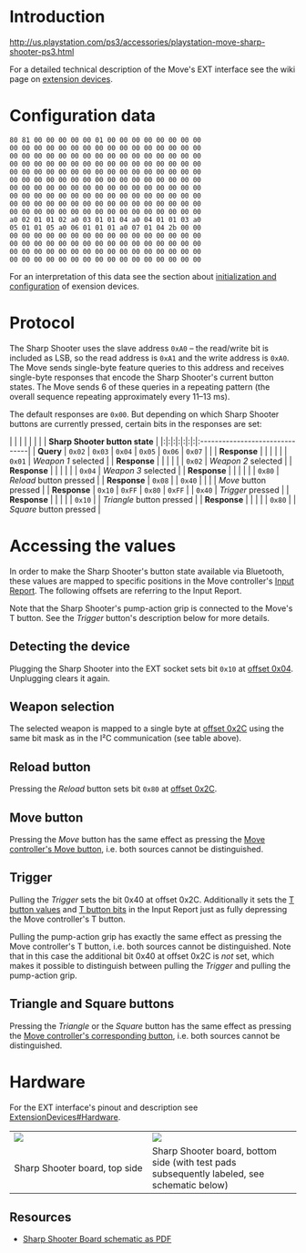 # Introduction #

http://us.playstation.com/ps3/accessories/playstation-move-sharp-shooter-ps3.html

For a detailed technical description of the Move's EXT interface see the wiki page on [extension devices](ExtensionDevices.md).


# Configuration data #

```
80 81 00 00 00 00 00 01 00 00 00 00 00 00 00 00
00 00 00 00 00 00 00 00 00 00 00 00 00 00 00 00
00 00 00 00 00 00 00 00 00 00 00 00 00 00 00 00
00 00 00 00 00 00 00 00 00 00 00 00 00 00 00 00
00 00 00 00 00 00 00 00 00 00 00 00 00 00 00 00
00 00 00 00 00 00 00 00 00 00 00 00 00 00 00 00
00 00 00 00 00 00 00 00 00 00 00 00 00 00 00 00
00 00 00 00 00 00 00 00 00 00 00 00 00 00 00 00
00 00 00 00 00 00 00 00 00 00 00 00 00 00 00 00
00 00 00 00 00 00 00 00 00 00 00 00 00 00 00 00
a0 02 01 01 02 a0 03 01 01 04 a0 04 01 01 03 a0
05 01 01 05 a0 06 01 01 01 a0 07 01 04 2b 00 00
00 00 00 00 00 00 00 00 00 00 00 00 00 00 00 00
00 00 00 00 00 00 00 00 00 00 00 00 00 00 00 00
00 00 00 00 00 00 00 00 00 00 00 00 00 00 00 00
00 00 00 00 00 00 00 00 00 00 00 00 00 00 00 00
```

For an interpretation of this data see the section about [initialization and configuration](ExtensionDevices#Initialization_and_configuration.md) of exension devices.


# Protocol #

The Sharp Shooter uses the slave address `0xA0` – the read/write bit is included as LSB, so the read address is `0xA1` and the write address is `0xA0`. The Move sends single-byte feature queries to this address and receives single-byte responses that encode the Sharp Shooter's current button states. The Move sends 6 of these queries in a repeating pattern (the overall sequence repeating approximately every 11–13 ms).

The default responses are `0x00`. But depending on which Sharp Shooter buttons are currently pressed, certain bits in the responses are set:

| | | | | | | | **Sharp Shooter button state** |
|:|:|:|:|:|:|:|:-------------------------------|
| **Query** | `0x02` | `0x03` | `0x04` | `0x05` | `0x06` | `0x07` |  |
| **Response** |  |  |  |  |  | `0x01` | _Weapon 1_ selected |
| **Response** |  |  |  |  |  | `0x02` | _Weapon 2_ selected |
| **Response** |  |  |  |  |  | `0x04` | _Weapon 3_ selected |
| **Response** |  |  |  |  |  | `0x80` | _Reload_ button pressed |
| **Response** | `0x08` |  | `0x40` |  |  |  | _Move_ button pressed |
| **Response** | `0x10` | `0xFF` | `0x80` | `0xFF` |  | `0x40` | _Trigger_ pressed |
| **Response** |  |  |  |  | `0x10` |  | _Triangle_ button pressed |
| **Response** |  |  |  |  | `0x80` |  | _Square_ button pressed |


# Accessing the values #

In order to make the Sharp Shooter's button state available via Bluetooth, these values are mapped to specific positions in the Move controller's [Input Report](InputReport.md). The following offsets are referring to the Input Report.

Note that the Sharp Shooter's pump-action grip is connected to the Move's T button. See the _Trigger_ button's description below for more details.

## Detecting the device ##

Plugging the Sharp Shooter into the EXT socket sets bit `0x10` at [offset 0x04](InputReport#Buttons_3_(PS,_Move,_T)_and_EXT.md). Unplugging clears it again.

## Weapon selection ##

The selected weapon is mapped to a single byte at [offset 0x2C](InputReport#External_device_data.md) using the same bit mask as in the I²C communication (see table above).

## Reload button ##

Pressing the _Reload_ button sets bit `0x80` at [offset 0x2C](InputReport#External_device_data.md).

## Move button ##

Pressing the _Move_ button has the same effect as pressing the [Move controller's Move button](InputReport#Buttons_3_(PS,_Move,_T)_and_EXT.md), i.e. both sources cannot be distinguished.

## Trigger ##

Pulling the _Trigger_ sets the bit 0x40 at offset 0x2C. Additionally it sets the [T button values](InputReport#T_button_values.md) and [T button bits](InputReport#Buttons_3_(PS,_Move,_T)_and_EXT.md) in the Input Report just as fully depressing the Move controller's T button.

Pulling the pump-action grip has exactly the same effect as pressing the Move controller's T button, i.e. both sources cannot be distinguished. Note that in this case the additional bit 0x40 at offset 0x2C is _not_ set, which makes it possible to distinguish between pulling the _Trigger_ and pulling the pump-action grip.

## Triangle and Square buttons ##

Pressing the _Triangle_ or the _Square_ button has the same effect as pressing the [Move controller's corresponding button](InputReport#Buttons_2_(X,_Square,_Circle,_Triangle).md), i.e. both sources cannot be distinguished.


# Hardware #

For the EXT interface's pinout and description see [ExtensionDevices#Hardware](ExtensionDevices#Hardware.md).

<table align='center'>
<tr>
<blockquote><td width='360'><img src='http://wiki.moveonpc.googlecode.com/git/sharpshooter_board_top.jpg' /></td>
<td width='360'><img src='http://wiki.moveonpc.googlecode.com/git/sharpshooter_board_bottom_labeled.jpg' /></td>
</tr>
<tr>
<td>Sharp Shooter board, top side</td>
<td>Sharp Shooter board, bottom side (with test pads subsequently labeled, see schematic below)</td>
</tr>
</table></blockquote>

## Resources ##

  * <a href='http://wiki.moveonpc.googlecode.com/git/sharpshooter_board_schematic.pdf'>Sharp Shooter Board schematic as PDF</a>